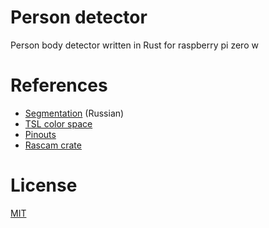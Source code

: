 # Person detector

Person body detector written in Rust for raspberry pi zero w

# References

- [Segmentation](https://cyberleninka.ru/article/n/segmentatsiya-v-kontekste-zadachi-obnaruzheniya-lits-na-izobrazheniyah/pdf) (Russian)
- [TSL color space](https://en.wikipedia.org/wiki/TSL_color_space)
- [Pinouts](https://pinouts.org)
- [Rascam crate](https://crates.io/crates/rascam)

# License
[MIT](LICENSE)
